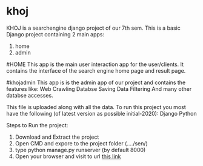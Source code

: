 # khoj
KHOJ is a searchengine django project of our 7th sem.
This is a basic Django project containing 2 main apps:
1. home
2. admin

#HOME
This app is the main user interaction app for the user/clients. It contains the interface of the search engine home page and result page.

#khojadmin
This app is is the admin app of our project and contains the features like:
  Web Crawling
  Databse Saving
  Data Filtering
  And many other databse accesses.
 
 
This file is uploaded along with all the data. To run this project you most have the following (of latest version as possible initial-2020):
  Django
  Python
  
  
 Steps to Run the project:
 1. Download and Extract the project
 2. Open CMD and expore to the project folder (..../sen/)
 3. type python manage.py runserver (by default 8000)
 4. Open your browser and visit to url <a href = "localhost:8000/">this link</a>
